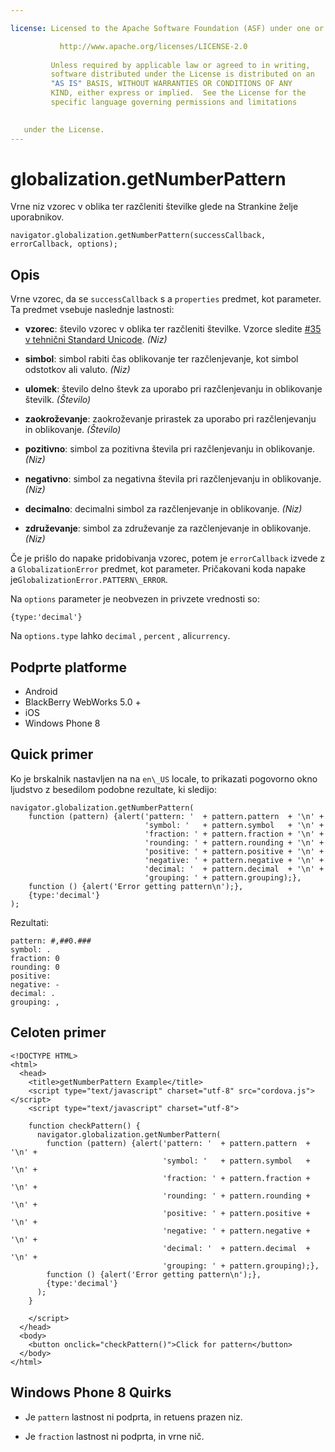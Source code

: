 ```yaml
---

license: Licensed to the Apache Software Foundation (ASF) under one or more contributor license agreements. See the NOTICE file distributed with this work for additional information regarding copyright ownership. The ASF licenses this file to you under the Apache License, Version 2.0 (the "License"); you may not use this file except in compliance with the License. You may obtain a copy of the License at

           http://www.apache.org/licenses/LICENSE-2.0
    
         Unless required by applicable law or agreed to in writing,
         software distributed under the License is distributed on an
         "AS IS" BASIS, WITHOUT WARRANTIES OR CONDITIONS OF ANY
         KIND, either express or implied.  See the License for the
         specific language governing permissions and limitations
    

   under the License.
---
```


# globalization.getNumberPattern

Vrne niz vzorec v oblika ter razčleniti številke glede na Strankine želje uporabnikov.

    navigator.globalization.getNumberPattern(successCallback, errorCallback, options);
    

## Opis

Vrne vzorec, da se `successCallback` s a `properties` predmet, kot parameter. Ta predmet vsebuje naslednje lastnosti:

*   **vzorec**: število vzorec v oblika ter razčleniti številke. Vzorce sledite [#35 v tehnični Standard Unicode][1]. *(Niz)*

*   **simbol**: simbol rabiti čas oblikovanje ter razčlenjevanje, kot simbol odstotkov ali valuto. *(Niz)*

*   **ulomek**: število delno števk za uporabo pri razčlenjevanju in oblikovanje številk. *(Število)*

*   **zaokroževanje**: zaokroževanje prirastek za uporabo pri razčlenjevanju in oblikovanje. *(Število)*

*   **pozitivno**: simbol za pozitivna števila pri razčlenjevanju in oblikovanje. *(Niz)*

*   **negativno**: simbol za negativna števila pri razčlenjevanju in oblikovanje. *(Niz)*

*   **decimalno**: decimalni simbol za razčlenjevanje in oblikovanje. *(Niz)*

*   **združevanje**: simbol za združevanje za razčlenjevanje in oblikovanje. *(Niz)*

 [1]: http://unicode.org/reports/tr35/tr35-4.html

Če je prišlo do napake pridobivanja vzorec, potem je `errorCallback` izvede z a `GlobalizationError` predmet, kot parameter. Pričakovani koda napake je`GlobalizationError.PATTERN\_ERROR`.

Na `options` parameter je neobvezen in privzete vrednosti so:

    {type:'decimal'}
    

Na `options.type` lahko `decimal` , `percent` , ali`currency`.

## Podprte platforme

*   Android
*   BlackBerry WebWorks 5.0 +
*   iOS
*   Windows Phone 8

## Quick primer

Ko je brskalnik nastavljen na na `en\_US` locale, to prikazati pogovorno okno ljudstvo z besedilom podobne rezultate, ki sledijo:

    navigator.globalization.getNumberPattern(
        function (pattern) {alert('pattern: '  + pattern.pattern  + '\n' +
                                  'symbol: '   + pattern.symbol   + '\n' +
                                  'fraction: ' + pattern.fraction + '\n' +
                                  'rounding: ' + pattern.rounding + '\n' +
                                  'positive: ' + pattern.positive + '\n' +
                                  'negative: ' + pattern.negative + '\n' +
                                  'decimal: '  + pattern.decimal  + '\n' +
                                  'grouping: ' + pattern.grouping);},
        function () {alert('Error getting pattern\n');},
        {type:'decimal'}
    );
    

Rezultati:

    pattern: #,##0.###
    symbol: .
    fraction: 0
    rounding: 0
    positive:
    negative: -
    decimal: .
    grouping: ,
    

## Celoten primer

    <!DOCTYPE HTML>
    <html>
      <head>
        <title>getNumberPattern Example</title>
        <script type="text/javascript" charset="utf-8" src="cordova.js"></script>
        <script type="text/javascript" charset="utf-8">
    
        function checkPattern() {
          navigator.globalization.getNumberPattern(
            function (pattern) {alert('pattern: '  + pattern.pattern  + '\n' +
                                      'symbol: '   + pattern.symbol   + '\n' +
                                      'fraction: ' + pattern.fraction + '\n' +
                                      'rounding: ' + pattern.rounding + '\n' +
                                      'positive: ' + pattern.positive + '\n' +
                                      'negative: ' + pattern.negative + '\n' +
                                      'decimal: '  + pattern.decimal  + '\n' +
                                      'grouping: ' + pattern.grouping);},
            function () {alert('Error getting pattern\n');},
            {type:'decimal'}
          );
        }
    
        </script>
      </head>
      <body>
        <button onclick="checkPattern()">Click for pattern</button>
      </body>
    </html>
    

## Windows Phone 8 Quirks

*   Je `pattern` lastnost ni podprta, in retuens prazen niz.

*   Je `fraction` lastnost ni podprta, in vrne nič.